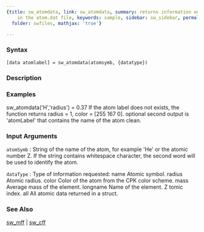 ```yaml
---
{title: sw_atomdata, link: sw_atomdata, summary: returns information on elements stored
    in the atom.dat file, keywords: sample, sidebar: sw_sidebar, permalink: sw_atomdata.html,
  folder: swfiles, mathjax: 'true'}

---
```


### Syntax

`[data atomlabel] = sw_atomdata(atomsymb, {datatype})`

### Description



### Examples

sw_atomdata('H','radius') = 0.37
If the atom label does not exists, the function returns radius = 1,
color = [255 167 0].
optional second output is 'atomLabel' that contains the name of the atom
clean.

### Input Arguments

`atomSymb`
: String of the name of the atom, for example 'He' or the atomic
  number Z. If the string contains whitespace character, the
  second word will be used to identify the atom.

`dataType`
: Type of information requested:
      name        Atomic symbol.
      radius      Atomic radius.
      color       Color of the atom from the CPK color scheme.
      mass        Average mass of the element.
      longname    Name of the element.
      Z           tomic index.
      all         All atomic data returned in a struct.

### See Also

[sw_mff](sw_mff.html) \| [sw_cff](sw_cff.html)

